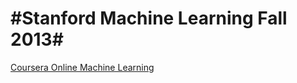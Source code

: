 #Stanford Machine Learning Fall 2013#
===================================
[Coursera Online Machine Learning](https://class.coursera.org/ml-004 "Stanford: Machine Learning 2013")

